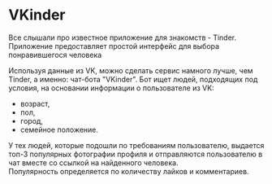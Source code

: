 # VKinder
Все слышали про известное приложение для знакомств - Tinder. Приложение предоставляет простой интерфейс для выбора понравившегося человека

Используя данные из VK, можно сделать сервис намного лучше, чем Tinder, а именно: чат-бота "VKinder". 
Бот ищет людей, подходящих под условия, на основании информации о пользователе из VK:
- возраст,
- пол,
- город,
- семейное положение.

У тех людей, которые подошли по требованиям пользователю, выдается топ-3 популярных фотографии профиля и отправляются пользователю в чат вместе со ссылкой на найденного человека.  
Популярность определяется по количеству лайков и комментариев.
